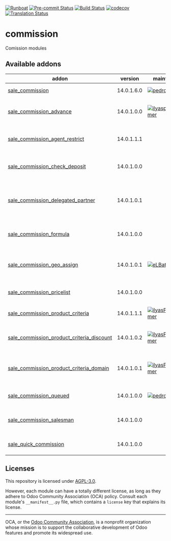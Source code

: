 
[![Runboat](https://img.shields.io/badge/runboat-Try%20me-875A7B.png)](https://runboat.odoo-community.org/builds?repo=OCA/commission&target_branch=14.0)
[![Pre-commit Status](https://github.com/OCA/commission/actions/workflows/pre-commit.yml/badge.svg?branch=14.0)](https://github.com/OCA/commission/actions/workflows/pre-commit.yml?query=branch%3A14.0)
[![Build Status](https://github.com/OCA/commission/actions/workflows/test.yml/badge.svg?branch=14.0)](https://github.com/OCA/commission/actions/workflows/test.yml?query=branch%3A14.0)
[![codecov](https://codecov.io/gh/OCA/commission/branch/14.0/graph/badge.svg)](https://codecov.io/gh/OCA/commission)
[![Translation Status](https://translation.odoo-community.org/widgets/commission-14-0/-/svg-badge.svg)](https://translation.odoo-community.org/engage/commission-14-0/?utm_source=widget)

<!-- /!\ do not modify above this line -->

# commission

Comission modules

<!-- /!\ do not modify below this line -->

<!-- prettier-ignore-start -->

[//]: # (addons)

Available addons
----------------
addon | version | maintainers | summary
--- | --- | --- | ---
[sale_commission](sale_commission/) | 14.0.1.6.0 | [![pedrobaeza](https://github.com/pedrobaeza.png?size=30px)](https://github.com/pedrobaeza) | Sales commissions
[sale_commission_advance](sale_commission_advance/) | 14.0.1.0.0 | [![ilyasprogrammer](https://github.com/ilyasprogrammer.png?size=30px)](https://github.com/ilyasprogrammer) | Down payment invoice commission
[sale_commission_agent_restrict](sale_commission_agent_restrict/) | 14.0.1.1.1 |  | Sales Commissions Agent Restrict
[sale_commission_check_deposit](sale_commission_check_deposit/) | 14.0.1.0.0 |  | Sales commission check deposit
[sale_commission_delegated_partner](sale_commission_delegated_partner/) | 14.0.1.0.1 |  | Allow to delegate the invoices of agent to a delegate partner
[sale_commission_formula](sale_commission_formula/) | 14.0.1.0.0 |  | Sale commissions computed by formulas
[sale_commission_geo_assign](sale_commission_geo_assign/) | 14.0.1.0.1 | [![eLBati](https://github.com/eLBati.png?size=30px)](https://github.com/eLBati) | Assign agents to partners according to their location
[sale_commission_pricelist](sale_commission_pricelist/) | 14.0.1.0.0 |  | Sales commissions by pricelist
[sale_commission_product_criteria](sale_commission_product_criteria/) | 14.0.1.1.1 | [![ilyasProgrammer](https://github.com/ilyasProgrammer.png?size=30px)](https://github.com/ilyasProgrammer) | Advanced commissions rules
[sale_commission_product_criteria_discount](sale_commission_product_criteria_discount/) | 14.0.1.0.2 | [![ilyasProgrammer](https://github.com/ilyasProgrammer.png?size=30px)](https://github.com/ilyasProgrammer) | Advanced commissions rules with discount
[sale_commission_product_criteria_domain](sale_commission_product_criteria_domain/) | 14.0.1.0.1 | [![ilyasProgrammer](https://github.com/ilyasProgrammer.png?size=30px)](https://github.com/ilyasProgrammer) | Sale Commission Product Criteria Domain
[sale_commission_queued](sale_commission_queued/) | 14.0.1.0.0 | [![pedrobaeza](https://github.com/pedrobaeza.png?size=30px)](https://github.com/pedrobaeza) | Sales commissions queued
[sale_commission_salesman](sale_commission_salesman/) | 14.0.1.0.0 |  | Sales commissions from salesman
[sale_quick_commission](sale_quick_commission/) | 14.0.1.0.0 |  | Makes modules compatible

[//]: # (end addons)

<!-- prettier-ignore-end -->

## Licenses

This repository is licensed under [AGPL-3.0](LICENSE).

However, each module can have a totally different license, as long as they adhere to Odoo Community Association (OCA)
policy. Consult each module's `__manifest__.py` file, which contains a `license` key
that explains its license.

----
OCA, or the [Odoo Community Association](http://odoo-community.org/), is a nonprofit
organization whose mission is to support the collaborative development of Odoo features
and promote its widespread use.
